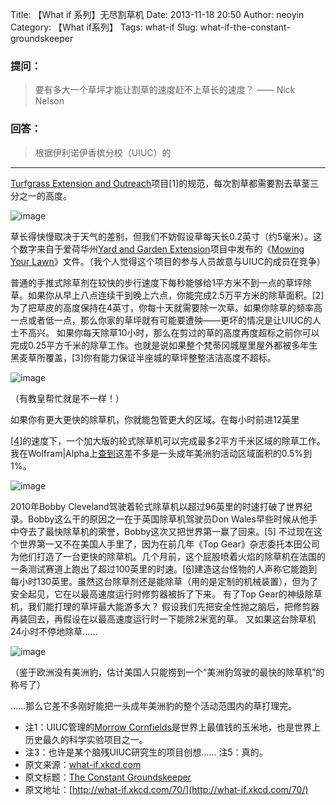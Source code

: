 Title: 【What if 系列】无尽割草机
Date: 2013-11-18 20:50
Author: neoyin
Category: 【What if系列】
Tags: what-if
Slug: what-if-the-constant-groundskeeper

### 提问：

> 要有多大一个草坪才能让割草的速度赶不上草长的速度？ —— Nick Nelson

### 回答： 

>根据伊利诺伊香槟分校（UIUC）的
----------------------------------

[Turfgrass Extension and Outreach](http://www.turf.uiuc.edu/extension/ext-mow.html)项目[1]的规范，每次割草都需要割去草茎三分之一的高度。

![image](http://a.hiphotos.bdimg.com/album/s%3D550%3Bq%3D90%3Bc%3Dxiangce%2C100%2C100/sign=41234a126509c93d03f20ef2af0689e1/7e3e6709c93d70cfb3f3aa11fadcd100baa12ba4.jpg?referer=6ef94ea59c510fb3210e42a7957a&x=.jpg)

草长得快慢取决于天气的差别，但我们不妨假设草每天长0.2英寸（约5毫米）。这个数字来自于爱荷华州[Yard and Garden Extension](http://www.yardandgarden.extension.iastate.edu/)项目中发布的《[Mowing Your Lawn](http://www.extension.iastate.edu/publications/pm1213.pdf)》文件。（我个人觉得这个项目的参与人员故意与UIUC的成员在竞争）

<!--more-->

普通的手推式除草剂在较快的步行速度下每秒能够给1平方米不到一点的草坪除草。如果你从早上八点连续干到晚上六点，你能完成2.5万平方米的除草面积。[2]为了把草皮的高度保持在4英寸，你每十天就需要除一次草。如果你除草的频率高一点或者低一点，那么你家的草坪就有可能要遭殃——更坏的情况是让UIUC的人士不高兴。
如果你每天除草10小时，那么在剪过的草的高度再度超标之前你可以完成0.25平方千米的除草工作。也就是说如果整个梵蒂冈城屋里屋外都被多年生黑麦草所覆盖，[3]你有能力保证半座城的草坪整整洁洁高度不超标。

![image](http://g.hiphotos.bdimg.com/album/s%3D550%3Bq%3D90%3Bc%3Dxiangce%2C100%2C100/sign=b327d33d92ef76c6d4d2fb2ead2d8cc7/e61190ef76c6a7ef98e1a93afffaaf51f2de66e2.jpg?referer=d4719232aad3fd1f6f1e960ac2a0&x=.jpg)

（有教皇帮忙就是不一样！）

如果你有更大更快的除草机，你就能包管更大的区域。在每小时前进12英里

[[4]](http://www.cubcadet.com/webapp/wcs/stores/servlet/CubCadetFullPageArticleDisplayView?langId=-1&storeId=10051&catalogId=14101&pageView=Cubcadet_Commercial/AcresPerHour.html)的速度下，一个加大版的轮式除草机可以完成最多2平方千米区域的除草工作。我在Wolfram|Alpha上[查到](http://www.wolframalpha.com/input/?i=2+km%5E2)这差不多是一头成年美洲豹活动区域面积的0.5%到1%。

![image](http://g.hiphotos.bdimg.com/album/s%3D550%3Bq%3D90%3Bc%3Dxiangce%2C100%2C100/sign=baeb59ad820a19d8cf03840003c1f3b6/6d81800a19d8bc3ec76106d6808ba61ea8d34544.jpg?referer=d2964832d01b0ef435ffad6ea35a&x=.jpg)

2010年Bobby Cleveland驾驶着轮式除草机以超过96英里的时速打破了世界纪录。Bobby这么干的原因之一在于英国除草机驾驶员Don
Wales早些时候从他手中夺去了最快除草机的荣誉，Bobby这次又把世界第一赢了回来。[5]
不过现在这个世界第一又不在美国人手里了，因为在前几年《Top
Gear》杂志委托本田公司为他们打造了一台更快的除草机。几个月前，这个屁股喷着火焰的除草机在法国的一条测试赛道上跑出了超过100英里的时速。[[6]](http://www.bbc.co.uk/news/technology-23342347)建造这台怪物的人声称它能跑到每小时130英里。虽然这台除草剂还是能除草（用的是定制的机械装置），但为了安全起见，它在以最高速度运行时修剪器被拆了下来。
有了Top Gear的神级除草机，我们能打理的草坪最大能游多大？
假设我们先把安全性抛之脑后，把修剪器再装回去，再假设在以最高速度运行时一下能除2米宽的草。
又如果这台除草机24小时不停地除草……

![image](http://b.hiphotos.bdimg.com/album/s%3D550%3Bq%3D90%3Bc%3Dxiangce%2C100%2C100/sign=3c7960d7b0fb43161e1f7a7f109f371e/54fbb2fb43166d224e5e1588442309f79052d284.jpg?referer=3be70fabeb50352ae87610381e9a&x=.jpg)

（鉴于欧洲没有美洲豹，估计美国人只能捞到一个“美洲豹驾驶的最快的除草机”的称号了）

……那么它差不多刚好能把一头成年美洲豹的整个活动范围内的草打理完。  
* 注1：UIUC管理的[Morrow Cornfields](http://admissions.illinois.edu/visit/selfguided/quad.html#morrow)是世界上最值钱的玉米地，也是世界上历史最久的科学实验项目之一。
* 注3：也许是某个脑残UIUC研究生的项目创想…… 注5：真的。   
* 原文来源：[what-if.xkcd.com](http://what-if.xkcd.com/70/)  
* 原文标题：[The Constant Groundskeeper](http://source.yeeyan.org/view/498457_346 "The Constant Groundskeeper")  
* 原文地址：[http://what-if.xkcd.com/70/](http://what-if.xkcd.com/70/)
